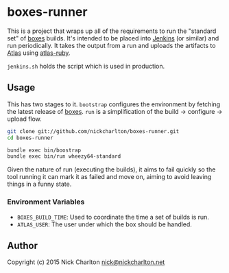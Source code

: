 # boxes-runner

This is a project that wraps up all of the requirements to run the "standard
set" of [boxes][] builds. It's intended to be placed into [Jenkins][] (or
similar) and run periodically. It takes the output from a run and uploads the
artifacts to [Atlas][] using [atlas-ruby][].

`jenkins.sh` holds the script which is used in production.

## Usage

This has two stages to it. `bootstrap` configures the environment by fetching
the latest release of [boxes][]. `run` is a simplification of the build →
configure → upload flow.

```sh
git clone git://github.com/nickcharlton/boxes-runner.git
cd boxes-runner

bundle exec bin/boostrap
bundle exec bin/run wheezy64-standard
```

Given the nature of run (executing the builds), it aims to fail quickly so the
tool running it can mark it as failed and move on, aiming to avoid leaving
things in a funny state.

### Environment Variables

* `BOXES_BUILD_TIME`: Used to coordinate the time a set of builds is run.
* `ATLAS_USER`: The user under which the box should be handled.

## Author

Copyright (c) 2015 Nick Charlton <nick@nickcharlton.net>

[boxes]: https://github.com/nickcharlton/boxes
[Jenkins]: http://jenkins-ci.org
[Atlas]: https://atlas.hashicorp.com
[atlas-ruby]: https://github.com/nickcharlton/atlas-ruby
